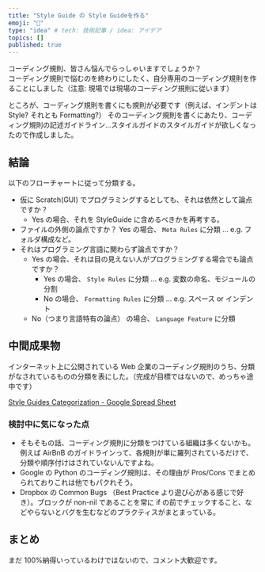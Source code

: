 ```yaml
---
title: "Style Guide の Style Guideを作る"
emoji: "🐘"
type: "idea" # tech: 技術記事 / idea: アイデア
topics: []
published: true
---
```


コーディング規則、皆さん悩んでらっしゃいますでしょうか？  
コーディング規則で悩むのを終わりにしたく、自分専用のコーディング規則を作ることにしました（注意: 現場では現場のコーディング規則に従います）

ところが、コーディング規則を書くにも規則が必要です（例えば、インデントは Style? それとも Formatting?）
そのコーディング規則を書くにあたり、コーディング規則の記述ガイドライン...スタイルガイドのスタイルガイドが欲しくなったので作成しました。

## 結論

以下のフローチャートに従って分類する。

- 仮に Scratch(GUI) でプログラミングするとしても、それは依然として論点ですか？
  - Yes の場合、それを StyleGuide に含めるべきかを再考する。
- ファイルの外側の論点ですか？
  Yes の場合、 `Meta Rules` に分類 ... e.g. フォルダ構成など。
- それはプログラミング言語に関わらず論点ですか？
  - Yes の場合、それは目の見えない人がプログラミングする場合でも論点ですか？
    - Yes の場合、 `Style Rules` に分類 ... e.g. 変数の命名、モジュールの分割
    - No の場合、 `Formatting Rules` に分類 ... e.g. スペース or インデント
  - No（つまり言語特有の論点） の場合、 `Language Feature` に分類

## 中間成果物

インターネット上に公開されている Web 企業のコーディング規則のうち、分類がなされているものの分類を表にした。（完成が目標ではないので、めっちゃ途中です）

[Style Guides Categorization - Google Spread Sheet](https://docs.google.com/spreadsheets/d/1_x0Wt0YEFOf_XqX5wXlqyz7rHyu4j6sF_aTH1zI2T1A/edit?usp=sharing)

### 検討中に気になった点

- そもそもの話、コーディング規則に分類をつけている組織は多くないかも。例えば AirBnB のガイドラインって、各規則が単に羅列されているだけで、分類や順序付けはされていないんですよね。
- Google の Python のコーディング規則は、その理由が Pros/Cons でまとめられておりこれは他でもパクれそう。
- Dropbox の Common Bugs （Best Practice より遊び心がある感じで好き）。ブロックが non-nil であることを常に if の前でチェックすること、などやらないとバグを生むなどのプラクティスがまとまっている。

## まとめ

まだ 100%納得いっているわけではないので、コメント大歓迎です。
